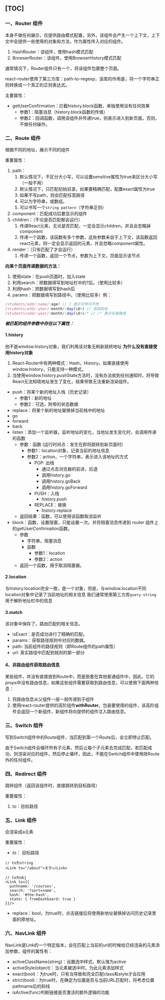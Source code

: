 [TOC]
---

### 一、Router 组件

本身不做任何展示，仅提供路由模式配置，另外，该组件会产生一个上下文，上下文中会提供一些使用的对象和方法，作为属性传入对应的组件。

1. HashRouter：该组件，使用hash模式匹配
2. BrowserRouter：该组件，使用BrowserHistory模式匹配

通常情况下，Router组件只有一个，将该组件包裹整个页面。

react-router使用了第三方库：path-to-regexp，该库的作用是，将一个字符串正则转换成一个真正的正则表达式。

主要属性：
- getUserConfirmation：拦截history.block函数，单独使用没有任何效果
  - 参数1：阻塞消息（history.block函数的传值）
  - 参数2：回调函数，调用该组件并传递true，则表示进入到新页面，否则，不做任何操作。

### 二、Route 组件

根据不同的地址，展示不同的组件

重要属性：
1. path：
    1. 默认情况下，不区分大小写，可以设置sensitive属性为true来区分大小写（一般不用）
    2. 默认情况下，只匹配初始目录，如果要精确匹配，配置exact属性为true
    3. 如果不写path，则会匹配任意路径
    4. 可以为字符串，或数组。
    5. 可以书写一个```string pattern```（字符串正则）
2. component：匹配成功后要显示的组件
3. children：（不论是否匹配都会运行）
    1. 传递React元素，无论是否匹配，一定会显示children，并且会忽略掉component
    2. 传递一个函数，该函数有多个参数，这些参数来自于上下文，该函数返回react元素，则一定会显示返回的元素，并且忽略component属性。
4. render：（只有匹配了才会运行）
    1. 传递一个函数，返回一个节点，参数为上下文，页面显示该节点

**向某个页面传递数据的方法：**
1. 使用state：在push页面时，加入state
2. 利用search：把数据填写到地址栏中的?后。（使用比较多）
3. 利用hash：把数据填写到hash后
4. params：把数据填写到路径中。（使用比较多）例：
```js
/students/add/:name/:age? // ? 表示可传可不传
/students/add/:year/:month/:day(\d+) // 添加校验
/students/add/:year/:month/:day(\d+)/* // /* 表示任意路径
```

***被匹配的组件参数中存在以下属性：***
#### 1.history

他不是window.history对象，我们利用该对象无刷新跳转地址
**为什么没有直接使用history对象**
1. React-Router中有两种模式：Hash，History。如果直接使用window.history，只能支持一种模式。
2. 当使用window.history.pushState方法时，没有办法收到任何通知时，将导致React无法知晓地址发生了变化，结果导致无法重新渲染组件。

- push：将某个新的地址入栈（历史记录）
  - 参数1：新的地址
  - 参数2：可选，附带的状态数据
- replace：将某个新的地址替换掉当前栈中的地址
- go
- forward
- back
- listen：添加一个监听器，监听地址的变化，当地址发生变化时，会调用传递的函数
  - 参数：函数 (运行时间点：发生在即将跳转到新页面时)
    - 参数1：location对象，记录当前的地址信息
    - 参数2：action，一个字符串，表示进入该地址的方式
      - POP: 出栈
        - 通过点击浏览器的前进，后退
        - 调用history.go
        - 调用history.goBack
        - 调用history.goForward
      - PUSH：入栈
        - history.push
      - REPLACE：替换
        - history.replace
  - 返回结果：函数，可以使用该函数取消监听
- block：函数，设置阻塞，只能设置一次。并将阻塞消息传递到 router 组件上的getUserConfirmation函数。
  - 参数
    - 字符串，阻塞消息
    - 函数
      - 参数1：location
      - 参数2：action
  - 返回一个函数，用于取消阻塞器。

#### 2.location
与history.location完全一致，是一个对象，但是，与window.location不同
location对象中记录了当前地址的相关信息
我们通常使用第三方库```query-string```用于解析地址栏中的信息

#### 3.match
该对象中保存了，路由匹配的相关信息。
- isExact：是否成功进行了精确的匹配。
- params：获取路径规则中对应的数据。
- path: 当前组件的路径规则（即Route组件的path属性）
- url: 真实路径中匹配到规则的那一部分

#### 4、非路由组件获取路由信息

某些组件，并没有直接放到Route中，而是嵌套在其他普通组件中，因此，它的props中没有路由信息，如果这些组件需要获取到路由信息，可以使用下面两种信息：
1. 将路由信息从父组件一层一层传递到子组件
2. 使用react-router提供的高阶组件**withRouter**。包装要使用的组件，该高阶组件会返回一个新组件，新组件将向提供的组件注入路由信息。

### 三、Switch 组件

写到Switch组件中的Route组件，当匹配到第一个Route后，会立即停止匹配。

由于Switch组件会循环所有子元素，然后让每个子元素去完成匹配，若匹配成功，则渲染对应的组件，然后停止循环，因此，不能在Switch组件中使用除Route外的任何组件。

### 四、Redirect 组件

跳转组件（返回该组件时，直接跳转到目标路径）

重要属性：
1. to：目标路径

### 五、Link 组件

会渲染成a元素

重要属性：
- to： 目标路径
```JS
// to为string
<Link to="/about">关于</Link>
 
// to为obj
<Link to={{
  pathname: '/courses',
  search: '?sort=name',
  hash: '#the-hash',
  state: { fromDashboard: true }
}}/>
```
- replace：bool，为true时，点击链接后将使用新地址替换掉访问历史记录里面的原地址。

### 六、NavLink 组件

NavLink是Link的一个特定版本，会在匹配上当前的url的时候给已经渲染的元素添加参数，组件的属性有：
- activeClassName(string)：设置选中样式，默认值为active
- activeStyle(object)：当元素被选中时，为此元素添加样式
- exact(bool)：为true时，只有当导致和完全匹配class和style才会应用
- strict(bool)：为true时，在确定为位置是否与当前URL匹配时，将考虑位置pathname后的斜线
- isActive(func)判断链接是否激活的额外逻辑的功能
